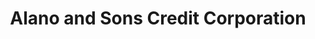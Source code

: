 ---
title: "Alano and Sons Credit Corporation"
url: /dipolog-city/alano-and-sons-credit-corporation/
shop: pawnbroker
---